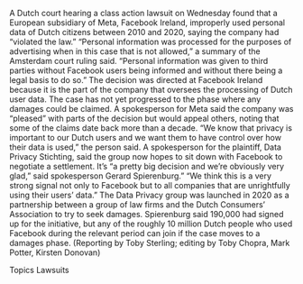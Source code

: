 A Dutch court hearing a class action lawsuit on Wednesday found that a European subsidiary of Meta, Facebook Ireland, improperly used personal data of Dutch citizens between 2010 and 2020, saying the company had “violated the law.”
“Personal information was processed for the purposes of advertising when in this case that is not allowed,” a summary of the Amsterdam court ruling said.
“Personal information was given to third parties without Facebook users being informed and without there being a legal basis to do so.”
The decision was directed at Facebook Ireland because it is the part of the company that oversees the processing of Dutch user data. The case has not yet progressed to the phase where any damages could be claimed.
A spokesperson for Meta said the company was “pleased” with parts of the decision but would appeal others, noting that some of the claims date back more than a decade.
“We know that privacy is important to our Dutch users and we want them to have control over how their data is used,” the person said.
A spokesperson for the plaintiff, Data Privacy Stichting, said the group now hopes to sit down with Facebook to negotiate a settlement.
It’s “a pretty big decision and we’re obviously very glad,” said spokesperson Gerard Spierenburg.”
“We think this is a very strong signal not only to Facebook but to all companies that are unrightfully using their users’ data.”
The Data Privacy group was launched in 2020 as a partnership between a group of law firms and the Dutch Consumers’ Association to try to seek damages.
Spierenburg said 190,000 had signed up for the initiative, but any of the roughly 10 million Dutch people who used Facebook during the relevant period can join if the case moves to a damages phase.
(Reporting by Toby Sterling; editing by Toby Chopra, Mark Potter, Kirsten Donovan)

Topics
Lawsuits
